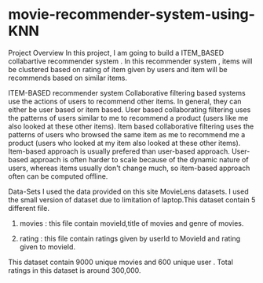 # movie-recommender-system-using-KNN
Project Overview
In this project, I am going to build a ITEM_BASED collabartive recommender system . In this recommender system , items will be clustered based on rating of item given by users and item will be recommends based on similar items.

ITEM-BASED recommender system
Collaborative filtering based systems use the actions of users to recommend other items. In general, they can either be user based or item based. User based collaborating filtering uses the patterns of users similar to me to recommend a product (users like me also looked at these other items). Item based collaborative filtering uses the patterns of users who browsed the same item as me to recommend me a product (users who looked at my item also looked at these other items). Item-based approach is usually prefered than user-based approach. User-based approach is often harder to scale because of the dynamic nature of users, whereas items usually don't change much, so item-based approach often can be computed offline.

Data-Sets
I used the data provided on this site MovieLens datasets. I used the small version of dataset due to limitation of laptop.This dataset contain 5 different file.

1) movies : this file contain movieId,title of movies and genre of movies.

2) rating : this file contain ratings given by userId to MovieId and rating given to movieId.

This dataset contain 9000 unique movies and 600 unique user . Total ratings in this dataset is around 300,000.
